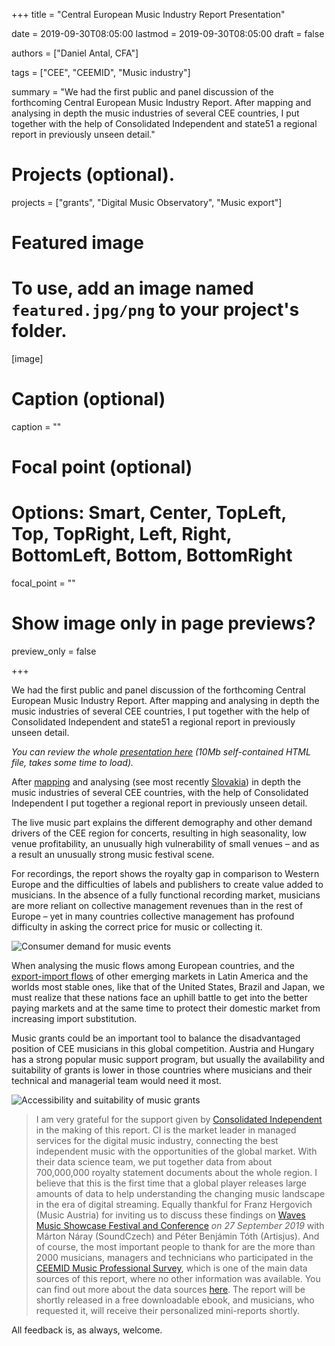 +++
title = "Central European Music Industry Report Presentation"

date = 2019-09-30T08:05:00
lastmod = 2019-09-30T08:05:00
draft = false

authors = ["Daniel Antal, CFA"]

tags = ["CEE", "CEEMID", "Music industry"]

summary = "We had the first public and panel discussion of the forthcoming Central European Music Industry Report.  After mapping and analysing in depth the music industries of several CEE countries, I put together with the help of Consolidated Independent and state51 a regional report in previously unseen detail."

# Projects (optional).
projects = ["grants", "Digital Music Observatory", "Music export"]

# Featured image
# To use, add an image named `featured.jpg/png` to your project's folder. 
[image]
  # Caption (optional)
  caption = ""

  # Focal point (optional)
  # Options: Smart, Center, TopLeft, Top, TopRight, Left, Right, BottomLeft, Bottom, BottomRight
  focal_point = ""

  # Show image only in page previews?
  preview_only = false

+++

We had the first public and panel discussion of the forthcoming Central European Music Industry Report.  After mapping and analysing in depth the music industries of several CEE countries, I put together with the help of Consolidated Independent and state51 a regional report in previously unseen detail.

*You can review the whole [presentation here](/presentation/CEE_Music_Report.html) (10Mb self-contained HTML file, takes some time to load).*

After [mapping](post/2016-04-20_makk15) and analysing (see most recently [Slovakia](https://danielantal.eu/publication/slovak_music_industry_2019/)) in depth the music industries of several CEE countries, with the help of Consolidated Independent I put together a regional report in previously unseen detail.

The live music part explains the different demography and other demand drivers of the CEE region for concerts, resulting in high seasonality, low venue profitability, an unusually high vulnerability of small venues – and as a result an unusually strong music festival scene.

For recordings, the report shows the royalty gap in comparison to Western Europe and the difficulties of labels and publishers to create value added to musicians.  In the absence of a fully functional recording market, musicians are more reliant on collective management revenues than in the rest of Europe – yet in many countries collective management has profound difficulty in asking the correct price for music or collecting it.

![Consumer demand for music events](/img/ceemid/expenditure_private_cultural_cinema_theatre_concert_filled_plot.jpg)

When analysing the music flows among European countries, and the [export-import flows](https://danielantal.eu/post/cross_border_2019/) of other emerging markets in Latin America and the worlds most stable ones, like that of the United States, Brazil and Japan, we must realize that these nations face an uphill battle to get into the better paying markets and at the same time to protect their domestic market from increasing import substitution.

Music grants could be an important tool to balance the disadvantaged position of CEE musicians in this global competition.  Austria and Hungary has a strong popular music support program, but usually the availability and suitability of grants is lower in those countries where musicians and their technical and managerial team would need it most. 

![Accessibility and suitability of music grants](/img/dataanimation/is_grant_animation_1000_no_loop.gif)

> I am very grateful for the support given by [Consolidated Independent](https://ci-info.com/) in the making of this report. CI is the market leader in managed services for the digital music industry, connecting the best independent music with the opportunities of the global market. With their data science team, we put together data from about 700,000,000 royalty statement documents about the whole region. I believe that this is the first time that a global player releases large amounts of data to help understanding the changing music landscape in the era of digital streaming. Equally thankful for Franz Hergovich (Music Austria) for inviting us to discuss these findings on [Waves Music Showcase Festival and Conference](https://danielantal.eu/talk/waves_2019/) _on 27 September 2019_  with Márton Náray (SoundCzech) and Péter Benjámin Tóth (Artisjus). And of course, the most important people to thank for are the more than 2000 musicians, managers and technicians who participated in the [CEEMID Music Professional Survey](https://danielantal.eu/post/2019-06-07_ceemid_survey/), which is one of the main data sources of this report, where no other information was available. You can find out more about the data sources [here](https://danielantal.eu/usecase/). The report will be shortly released in a free downloadable ebook, and musicians, who requested it, will receive their personalized mini-reports shortly.

All feedback is, as always, welcome.
